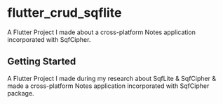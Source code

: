 # flutter_crud_sqflite

A Flutter Project I made about a cross-platform Notes application incorporated with SqfCipher.

## Getting Started

A Flutter Project I made during my research about SqfLite & SqfCipher & made a cross-platform Notes application incorporated with SqfCipher package.

